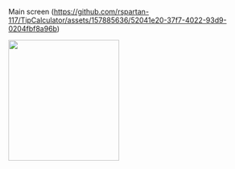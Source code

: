 Main screen (https://github.com/rspartan-117/TipCalculator/assets/157885636/52041e20-37f7-4022-93d9-0204fbf8a96b)

<p>
    <img src="https://github.com/rspartan-117/TipCalculator/assets/157885636/52041e20-37f7-4022-93d9-0204fbf8a96b.png" width="220" height="240" />
</p>

